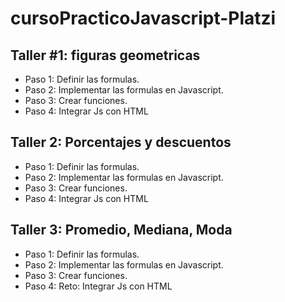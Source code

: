 # cursoPracticoJavascript-Platzi


## Taller #1: figuras geometricas

- Paso 1: Definir las formulas.
- Paso 2: Implementar las formulas en Javascript.
- Paso 3: Crear funciones.
- Paso 4: Integrar Js con HTML

## Taller 2: Porcentajes y descuentos

- Paso 1: Definir las formulas.
- Paso 2: Implementar las formulas en Javascript.
- Paso 3: Crear funciones.
- Paso 4: Integrar Js con HTML

## Taller 3: Promedio, Mediana, Moda

- Paso 1: Definir las formulas.
- Paso 2: Implementar las formulas en Javascript.
- Paso 3: Crear funciones.
- Paso 4: Reto: Integrar Js con HTML